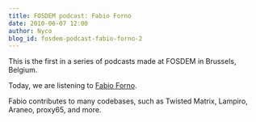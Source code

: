 ```yaml
---
title: FOSDEM podcast: Fabio Forno
date: 2010-06-07 12:00
author: Nyco
blog_id: fosdem-podcast-fabio-forno-2
---
```


This is the first in a series of podcasts made at FOSDEM in Brussels, Belgium.

Today, we are listening to [Fabio Forno](http://blog.xmpp.org/wp-content/uploads/2010/02/Fabio_Forno_low.mp3).

Fabio contributes to many codebases, such as Twisted Matrix, Lampiro, Araneo, proxy65, and more.
